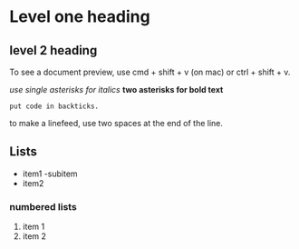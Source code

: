 # Level one heading

## level 2 heading

To see a document preview, use cmd + shift + v (on mac)
or ctrl + shift + v. 

*use single asterisks for italics*
**two asterisks for bold text**

`put code in backticks.`

to make a linefeed, use two spaces at the end of the line.  

## Lists

- item1
    -subitem
- item2

### numbered lists

1. item 1
2. item 2